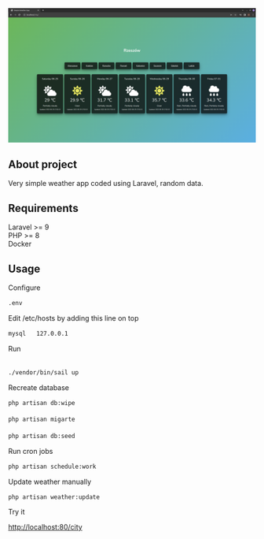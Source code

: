 
<img src="https://github.com/zeroche-dev/weather-app/blob/master/mockup/weather.png" width="1000px">

## About project

Very simple weather app coded using Laravel, random data.

## Requirements

Laravel >= 9  
PHP >= 8  
Docker

## Usage

Configure

```bash
.env
```


Edit /etc/hosts by adding this line on top

```bash
mysql   127.0.0.1 
```

Run 

```bash 

./vendor/bin/sail up

```

Recreate database

```bash
php artisan db:wipe

php artisan migarte

php artisan db:seed
```

Run cron jobs

```bash
php artisan schedule:work
```

Update weather manually

```
php artisan weather:update
```


Try it

[http://localhost:80/city](http://localhost:80/city)



